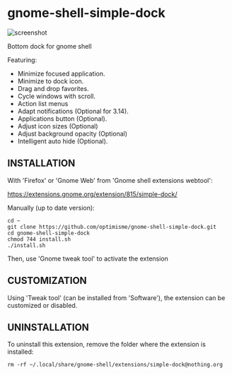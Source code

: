gnome-shell-simple-dock
=======================

![screenshot](https://raw.github.com/optimisme/gnome-shell-simple-dock/master/screenshot.png)

Bottom dock for gnome shell

Featuring:

- Minimize focused application.
- Minimize to dock icon.
- Drag and drop favorites.
- Cycle windows with scroll.
- Action list menus
- Adapt notifications (Optional for 3.14).
- Applications button (Optional).
- Adjust icon sizes (Optional)
- Adjust background opacity (Optional)
- Intelligent auto hide (Optional).

INSTALLATION
------------

With 'Firefox' or 'Gnome Web' from 'Gnome shell extensions webtool':

https://extensions.gnome.org/extension/815/simple-dock/

Manually (up to date version):

    cd ~
    git clone https://github.com/optimisme/gnome-shell-simple-dock.git
    cd gnome-shell-simple-dock
    chmod 744 install.sh
    ./install.sh

Then, use 'Gnome tweak tool' to activate the extension

CUSTOMIZATION
------------

Using 'Tweak tool' (can be installed from 'Software'), the extension can be customized or disabled.

UNINSTALLATION
------------

To uninstall this extension, remove the folder where the extension is installed:

    rm -rf ~/.local/share/gnome-shell/extensions/simple-dock@nothing.org


